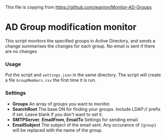 This file is copying from https://github.com/wanion/Monitor-AD-Groups




# AD Group modification monitor
This script monitors the specified groups in Active Directory, and sends a change summarises the changes for each group. No email is sent if there are no changes

### Usage
Put the script and `settings.json` in the same directory. The script will create a file `GroupMembers.csv` the first time it is run.

### Settings
* **Groups** An array of groups you want to monitor.
* **SearchRoot** The base DN for finding your groups. Include LDAP:// prefix if set. Leave blank if you don't want to set it.
* **SMTPServer**, **EmailFrom**, **EmailTo** Settings for sending email.
* **EmailSubject** The subject of the email sent. Any occurance of `{group}` will be replaced with the name of the group.
